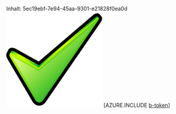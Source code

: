Inhalt: 5ec19ebf-7e94-45aa-9301-e21828f0ea0d![Bild](608934a8-b79a-490a-86ce-101abf2bf74b.png)
[AZURE.INCLUDE [b-token](2b0ad7b0-0820-4503-be3c-6378556fc583.md)]
